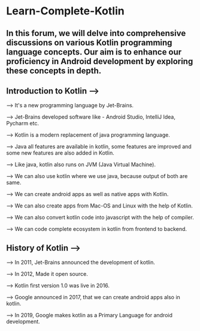 # Learn-Complete-Kotlin
<h2>In this forum, we will delve into comprehensive discussions on various Kotlin programming language concepts.
Our aim is to enhance our proficiency in Android development by exploring these concepts in depth.</h2>

<h2>Introduction to Kotlin --></h2>
<p>--> It's a new programming language by Jet-Brains.</p>
<p>--> Jet-Brains developed software like - Android Studio, IntelliJ Idea, Pycharm etc.</p>
<p>--> Kotlin is a modern replacement of java programming language.</p>
<p>--> Java all features are available in kotlin, some features are improved and some new features are also added in Kotlin.</p>
<p>--> Like java, kotlin also runs on JVM (Java Virtual Machine).</p>
<p>--> We can also use kotlin where we use java, because output of both are same.</p>
<p>--> We can create android apps as well as native apps with Kotlin.</p>
<p>--> We can also create apps from Mac-OS and Linux with the help of Kotlin.</p>
<p>--> We can also convert kotlin code into javascript with the help of compiler.</p>
<p>--> We can code complete ecosystem in kotlin from frontend to backend.</p>

<h2>History of Kotlin --></h2>
<p>--> In 2011, Jet-Brains announced the development of kotlin.</p>
<p>--> In 2012, Made it open source.</p>
<p>--> Kotlin first version 1.0 was live in 2016.</p>
<p>--> Google announced in 2017, that we can create android apps also in kotlin.</p>
<p>--> In 2019, Google makes kotlin as a Primary Language for android development.</p>